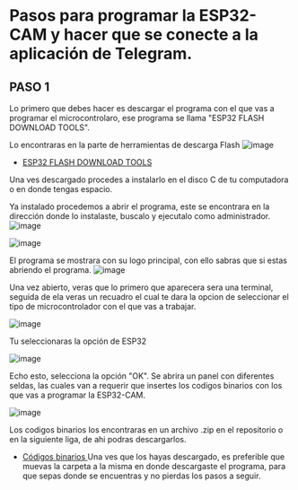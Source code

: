 # Pasos para programar la ESP32-CAM y hacer que se conecte a la aplicación de Telegram.

## PASO 1
Lo primero que debes hacer es descargar el programa con el que vas a programar el microcontrolaro, ese programa se llama "ESP32 FLASH DOWNLOAD TOOLS".

Lo encontraras en la parte de herramientas de descarga Flash
![image](https://github.com/GreciaAbarcaM/DIY-Inventario-De-KITS/assets/135075213/afb7863e-5f95-464b-b84c-a25efee755d0)
- [ ESP32 FLASH DOWNLOAD TOOLS ](https://www.espressif.com/en/support/download/other-tools)

Una ves descargado procedes a instalarlo en el disco C de tu computadora o en donde tengas espacio.

Ya instalado procedemos a abrir el programa, este se encontrara en la dirección donde lo instalaste, buscalo y ejecutalo como administrador.
![image](https://github.com/GreciaAbarcaM/DIY-Inventario-De-KITS/assets/135075213/a9762a46-b518-44cf-b0e3-53cc4e609fcb)

![image](https://github.com/GreciaAbarcaM/DIY-Inventario-De-KITS/assets/135075213/6592b865-c0a2-4be5-8cdc-b9736505d945)

El programa se mostrara con su logo principal, con ello sabras que si estas abriendo el programa.
![image](https://github.com/GreciaAbarcaM/DIY-Inventario-De-KITS/assets/135075213/6aeed1f7-cdc8-457d-b879-1f95050e6024)

Una vez abierto, veras que lo primero que aparecera sera una terminal, seguida de ela veras un recuadro el cual te dara la opcion de seleccionar el tipo de microcontrolador con el que vas a trabajar.

![image](https://github.com/GreciaAbarcaM/DIY-Inventario-De-KITS/assets/135075213/65e372da-a229-49cb-a1f3-f3be8737b8c4)

Tu seleccionaras la opción de ESP32

![image](https://github.com/GreciaAbarcaM/DIY-Inventario-De-KITS/assets/135075213/e0fdd3f9-08a7-4345-b8e2-2832b0216095)

Echo esto, selecciona la opción "OK". Se abrira un panel con diferentes seldas, las cuales van a requerir que insertes los codigos binarios con los que vas a programar la ESP32-CAM.

![image](https://github.com/GreciaAbarcaM/DIY-Inventario-De-KITS/assets/135075213/7974276d-d7e9-4642-832b-d7a91ba4268e)

Los codigos binarios los encontraras en un archivo .zip en el repositorio o en la siguiente liga, de ahi podras descargarlos.
- [ Códigos binarios ](https://drive.google.com/file/d/1RPjUQXg_04nWLqCY7mIbu_l8wDB-TKUb/view)
Una ves que los hayas descargado, es preferible que muevas la carpeta a la misma en donde descargaste el programa, para que sepas donde se encuentras y no pierdas los pasos a seguir.




